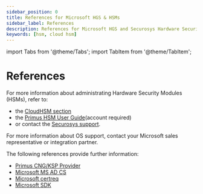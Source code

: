 ```yaml
---
sidebar_position: 0
title: References for Microsoft HGS & HSMs
sidebar_label: References
description: References for Microsoft HGS and Securosys Hardware Security Modules (HSMs)
keywords: [hsm, cloud hsm]
---
```


import Tabs from '@theme/Tabs';
import TabItem from '@theme/TabItem';

# References

For more information about administrating Hardware Security Modules (HSMs), refer to:
- the [CloudHSM section](/cloudhsm/overview/)
- the [Primus HSM User Guide](https://support.securosys.com/external/knowledge-base/article/63)(account required)
- or contact the [Securosys support](https://support.securosys.com).

For more information about OS support, contact your Microsoft sales representative or integration partner.

The following references provide further information:
- [Primus CNG/KSP Provider](/mscng/overview)
- [Microsoft MS AD CS](/ms-pki-adcs/overview)
- [Microsoft certreq](https://learn.microsoft.com/en-us/windows-server/administration/windows-commands/certreq_1)
- [Microsoft SDK](https://developer.microsoft.com/en-gb/windows/downloads/windows-sdk/)


